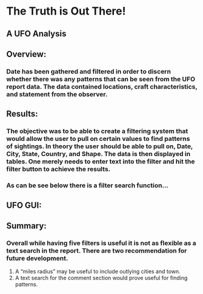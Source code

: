 # The Truth is Out There!
## A UFO Analysis
## Overview:  
### Date has been gathered and filtered in order to discern whether there was any patterns that can be seen from the UFO report data.  The data contained locations, craft characteristics, and statement from the observer.
## Results:  
### The objective was to be able to create a filtering system that would allow the user to pull on certain values to find patterns of sightings.  In theory the user should be able to pull on, Date, City, State, Country, and Shape.  The data is then displayed in tables.  One merely needs to enter text into the filter and hit the filter button to achieve the results.
### As can be see below there is a filter search function…
## UFO GUI:

## Summary: 
### Overall while having five filters is useful it is not as flexible as a text search in the report.  There are two recommendation for future development.  
1. A “miles radius” may be useful to include outlying cities and town.
2. A text search for the comment section would prove useful for finding patterns.
